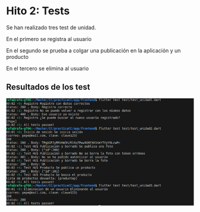 # Hito 2: Tests

Se han realizado tres test de unidad.

En el primero se registra al usuario

En el segundo se prueba a colgar una publicación en la aplicación y un producto 

En el tercero se elimina al usuario

## Resultados de los test

![Resultados test](../imgs/test%20pasados.png)


